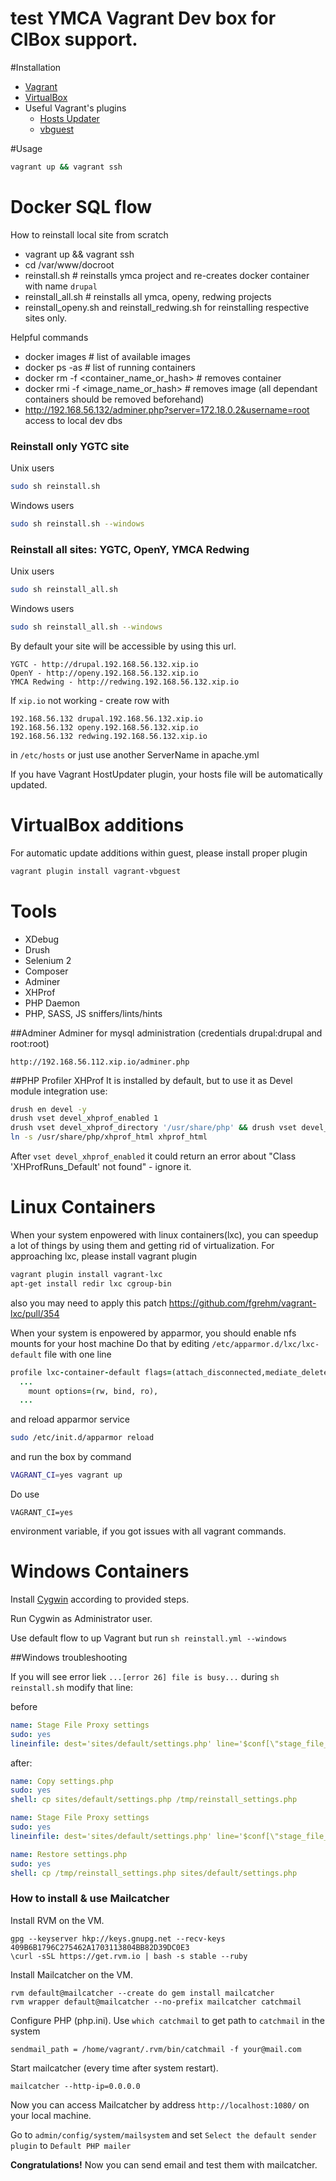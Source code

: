 test
YMCA Vagrant Dev box for CIBox support.
======

#Installation
* [Vagrant](https://www.vagrantup.com/downloads.html)
* [VirtualBox](https://www.virtualbox.org/wiki/Downloads)
* Useful Vagrant's plugins
  * [Hosts Updater](https://github.com/cogitatio/vagrant-hostsupdater)
  * [vbguest](https://github.com/dotless-de/vagrant-vbguest)


#Usage

```sh
vagrant up && vagrant ssh
```

# Docker SQL flow
How to reinstall local site from scratch
- vagrant up && vagrant ssh
- cd /var/www/docroot
- reinstall.sh # reinstalls ymca project and re-creates docker container with name `drupal`
- reinstall_all.sh # reinstalls all ymca, openy, redwing projects
- reinstall_openy.sh and reinstall_redwing.sh for reinstalling respective sites only.

Helpful commands
- docker images # list of available images
- docker ps -as # list of running containers
- docker rm -f <container_name_or_hash> # removes container
- docker rmi -f <image_name_or_hash> # removes image (all dependant containers should be removed beforehand)
- http://192.168.56.132/adminer.php?server=172.18.0.2&username=root access to local dev dbs

### Reinstall only YGTC site

Unix users
```sh
sudo sh reinstall.sh
```
Windows users
```sh
sudo sh reinstall.sh --windows
```

### Reinstall all sites: YGTC, OpenY, YMCA Redwing
Unix users
```sh
sudo sh reinstall_all.sh
```
Windows users
```sh
sudo sh reinstall_all.sh --windows
```


By default your site will be accessible by using this url. 

```
YGTC - http://drupal.192.168.56.132.xip.io
OpenY - http://openy.192.168.56.132.xip.io
YMCA Redwing - http://redwing.192.168.56.132.xip.io
```

If ```xip.io``` not working - create row with

```hosts
192.168.56.132 drupal.192.168.56.132.xip.io
192.168.56.132 openy.192.168.56.132.xip.io
192.168.56.132 redwing.192.168.56.132.xip.io
```

in ```/etc/hosts``` or just use another ServerName in apache.yml

If you have Vagrant HostUpdater plugin, your hosts file will be automatically updated.

VirtualBox additions
=====
For automatic update additions within guest, please install proper plugin

```sh
vagrant plugin install vagrant-vbguest
```


Tools
=====

* XDebug
* Drush
* Selenium 2
* Composer
* Adminer
* XHProf
* PHP Daemon
* PHP, SASS, JS sniffers/lints/hints

##Adminer
Adminer for mysql administration (credentials drupal:drupal and root:root)

```
http://192.168.56.112.xip.io/adminer.php
```

##PHP Profiler XHProf
It is installed by default, but to use it as Devel module integration use:
```sh
drush en devel -y
drush vset devel_xhprof_enabled 1
drush vset devel_xhprof_directory '/usr/share/php' && drush vset devel_xhprof_url '/xhprof_html/index.php'
ln -s /usr/share/php/xhprof_html xhprof_html
```
After `vset devel_xhprof_enabled` it could return an error about "Class 'XHProfRuns_Default' not found" - ignore it.


Linux Containers
=====

When your system enpowered with linux containers(lxc), you can speedup a lot of things by
using them and getting rid of virtualization.
For approaching lxc, please install vagrant plugin

```sh
vagrant plugin install vagrant-lxc
apt-get install redir lxc cgroup-bin
```
also you may need to apply this patch https://github.com/fgrehm/vagrant-lxc/pull/354

When your system is enpowered by apparmor, you should enable nfs mounts for your host
machine
Do that by editing ```/etc/apparmor.d/lxc/lxc-default``` file with one line

```ruby
profile lxc-container-default flags=(attach_disconnected,mediate_deleted) {
  ...
    mount options=(rw, bind, ro),
  ...
```
and reload apparmor service
```sh
sudo /etc/init.d/apparmor reload
```


and run the box by command

```sh
VAGRANT_CI=yes vagrant up
```

Do use 
```
VAGRANT_CI=yes
```
environment variable, if you got issues with all vagrant commands.


Windows Containers
=====

Install [Cygwin](https://servercheck.in/blog/running-ansible-within-windows) according to provided steps.

Run Cygwin as Administrator user.

Use default flow to up Vagrant but run `sh reinstall.yml --windows`

##Windows troubleshooting

If you will see error liek ```...[error 26] file is busy...``` during ```sh reinstall.sh``` modify that line:

before

```yml
name: Stage File Proxy settings
sudo: yes
lineinfile: dest='sites/default/settings.php' line='$conf[\"stage_file_proxy_origin\"] = \"{{ stage_file_proxy_url }}";'
```

after:

```yml
name: Copy settings.php
sudo: yes
shell: cp sites/default/settings.php /tmp/reinstall_settings.php

name: Stage File Proxy settings
sudo: yes
lineinfile: dest='sites/default/settings.php' line='$conf[\"stage_file_proxy_origin\"] = \"{{ stage_file_proxy_url }}\";'

name: Restore settings.php
sudo: yes
shell: cp /tmp/reinstall_settings.php sites/default/settings.php
```

### How to install & use Mailcatcher

Install RVM on the VM.

```
gpg --keyserver hkp://keys.gnupg.net --recv-keys 409B6B1796C275462A1703113804BB82D39DC0E3
\curl -sSL https://get.rvm.io | bash -s stable --ruby
```

Install Mailcatcher on the VM.

```
rvm default@mailcatcher --create do gem install mailcatcher
rvm wrapper default@mailcatcher --no-prefix mailcatcher catchmail
```

Configure PHP (php.ini). Use `which catchmail` to get path to `catchmail` in the system

```
sendmail_path = /home/vagrant/.rvm/bin/catchmail -f your@mail.com
```

Start mailcatcher (every time after system restart).

```
mailcatcher --http-ip=0.0.0.0
```

Now you can access Mailcatcher by address `http://localhost:1080/` on your local machine.

Go to `admin/config/system/mailsystem` and set `Select the default sender plugin` to `Default PHP mailer`

**Congratulations!** Now you can send email and test them with mailcatcher.